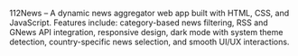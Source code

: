 112News – A dynamic news aggregator web app built with HTML, CSS, and JavaScript. Features include: category-based news filtering, RSS and GNews API integration, responsive design, dark mode with system theme detection, country-specific news selection, and smooth UI/UX interactions.
